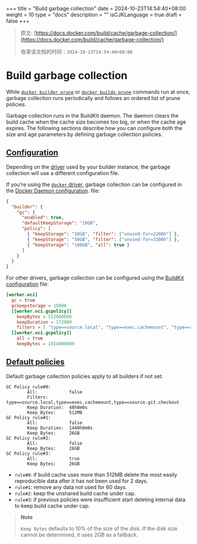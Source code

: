 +++
title = "Build garbage collection"
date = 2024-10-23T14:54:40+08:00
weight = 10
type = "docs"
description = ""
isCJKLanguage = true
draft = false
+++

> 原文: [https://docs.docker.com/build/cache/garbage-collection/](https://docs.docker.com/build/cache/garbage-collection/)
>
> 收录该文档的时间：`2024-10-23T14:54:40+08:00`

# Build garbage collection

While [`docker builder prune`](https://docs.docker.com/reference/cli/docker/builder/prune/) or [`docker buildx prune`](https://docs.docker.com/reference/cli/docker/buildx/prune/) commands run at once, garbage collection runs periodically and follows an ordered list of prune policies.

Garbage collection runs in the BuildKit daemon. The daemon clears the build cache when the cache size becomes too big, or when the cache age expires. The following sections describe how you can configure both the size and age parameters by defining garbage collection policies.

## [Configuration](https://docs.docker.com/build/cache/garbage-collection/#configuration)

Depending on the [driver](https://docs.docker.com/build/builders/drivers/) used by your builder instance, the garbage collection will use a different configuration file.

If you're using the [`docker` driver](https://docs.docker.com/build/builders/drivers/docker/), garbage collection can be configured in the [Docker Daemon configuration](https://docs.docker.com/reference/cli/dockerd/#daemon-configuration-file). file:



```json
{
  "builder": {
    "gc": {
      "enabled": true,
      "defaultKeepStorage": "10GB",
      "policy": [
        { "keepStorage": "10GB", "filter": ["unused-for=2200h"] },
        { "keepStorage": "50GB", "filter": ["unused-for=3300h"] },
        { "keepStorage": "100GB", "all": true }
      ]
    }
  }
}
```

For other drivers, garbage collection can be configured using the [BuildKit configuration](https://docs.docker.com/build/buildkit/toml-configuration/) file:



```toml
[worker.oci]
  gc = true
  gckeepstorage = 10000
  [[worker.oci.gcpolicy]]
    keepBytes = 512000000
    keepDuration = 172800
    filters = [ "type==source.local", "type==exec.cachemount", "type==source.git.checkout"]
  [[worker.oci.gcpolicy]]
    all = true
    keepBytes = 1024000000
```

## [Default policies](https://docs.docker.com/build/cache/garbage-collection/#default-policies)

Default garbage collection policies apply to all builders if not set:



```text
GC Policy rule#0:
        All:            false
        Filters:        type==source.local,type==exec.cachemount,type==source.git.checkout
        Keep Duration:  48h0m0s
        Keep Bytes:     512MB
GC Policy rule#1:
        All:            false
        Keep Duration:  1440h0m0s
        Keep Bytes:     26GB
GC Policy rule#2:
        All:            false
        Keep Bytes:     26GB
GC Policy rule#3:
        All:            true
        Keep Bytes:     26GB
```

- `rule#0`: if build cache uses more than 512MB delete the most easily reproducible data after it has not been used for 2 days.
- `rule#1`: remove any data not used for 60 days.
- `rule#2`: keep the unshared build cache under cap.
- `rule#3`: if previous policies were insufficient start deleting internal data to keep build cache under cap.

> **Note**
>
> 
>
> `Keep Bytes` defaults to 10% of the size of the disk. If the disk size cannot be determined, it uses 2GB as a fallback.
